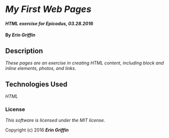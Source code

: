 # _My First Web Pages_

#### _HTML exercise for Epicodus, 03.28.2016_

#### By _**Erin Griffin**_

## Description

_These pages are an exercise in creating HTML content, including block and inline elements, photos, and links._






## Technologies Used

_HTML_

### License

*This software is licensed under the MIT license.*

Copyright (c) 2016 **_Erin Griffin_**
